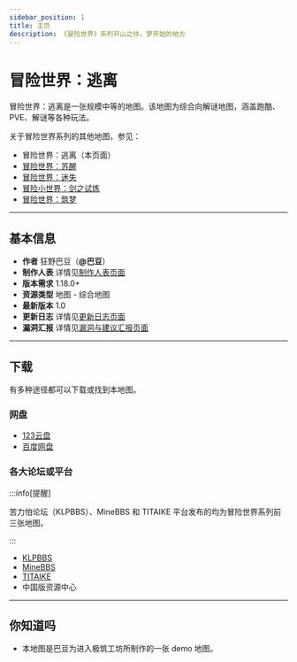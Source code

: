 ```yaml
---
sidebar_position: 1
title: 主页
description: 《冒险世界》系列开山之作，梦开始的地方
---
```


# 冒险世界：逃离

冒险世界：逃离是一张规模中等的地图。该地图为综合向解谜地图，涵盖跑酷、PVE、解谜等各种玩法。

关于冒险世界系列的其他地图，参见：

- 冒险世界：逃离（本页面）
- [冒险世界：苏醒](../adventure_world_2/homepage)
- [冒险世界：迷失](../adventure_world_3/homepage)
- [冒险小世界：剑之试炼](../adventure_world_4/homepage)
- [冒险世界：筑梦](../../developing/adventure_world_5/homepage)

---

## 基本信息

- **作者** 狂野巴豆（**@巴豆**）
- **制作人表** 详情见[制作人表页面](credits)
- **版本需求** 1.18.0+
- **资源类型** 地图 - 综合地图
- **最新版本** 1.0
- **更新日志** 详情见[更新日志页面](update_log)
- **漏洞汇报** 详情见[漏洞与建议汇报页面](bugs)

---

## 下载

有多种途径都可以下载或找到本地图。

### 网盘

- [123云盘](https://www.123684.com/s/t3TqVv-QM3kh)
- [百度网盘](https://pan.baidu.com/s/1AMBIgQsOuWHoqeMKxHPISg?pwd=mxsj)

### 各大论坛或平台

:::info[提醒]

苦力怕论坛（KLPBBS）、MineBBS 和 TITAIKE 平台发布的均为冒险世界系列前三张地图。

:::

- [KLPBBS](https://klpbbs.com/thread-151276-1-1.html)
- [MineBBS](https://www.minebbs.com/resources/1-18-_-_.9844/)
- [TITAIKE](https://www.titaike.cn/5955.html)
- 中国版资源中心

---

## 你知道吗

- 本地图是巴豆为进入极筑工坊所制作的一张 demo 地图。

